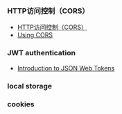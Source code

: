 ### HTTP访问控制（CORS）
+ [HTTP访问控制（CORS）](https://developer.mozilla.org/zh-CN/docs/Web/HTTP/Access_control_CORS)
+ [Using CORS](https://www.html5rocks.com/en/tutorials/cors/)

### JWT authentication
+ [Introduction to JSON Web Tokens](https://jwt.io/introduction/)

### local storage

### cookies
